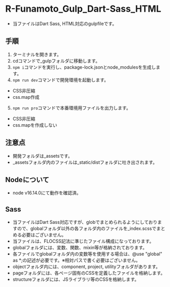 # R-Funamoto_Gulp_Dart-Sass_HTML
* 当ファイルはDart Sass, HTML対応のgulpfileです。

## 手順
1. ターミナルを開きます。
2. cdコマンドで_gulpフォルダに移動します。
3. `npm i`コマンドを実行し、package-lock.jsonとnode_modulesを生成します。
4. `npm run dev`コマンドで開発環境を起動します。
  * CSS非圧縮
  * css.map作成
5. `npm run pro`コマンドで本番環境用ファイルを出力します。
  * CSS非圧縮
  * css.mapを作成しない

## 注意点
* 開発フォルダは_assetsです。
* _assetsフォルダ内のファイルは_static/distフォルダに吐き出されます。

## Nodeについて
* node v16.14.0にて動作を確認済。

## Sass
* 当ファイルはDart Sass対応ですが、globでまとめられるようにしておりますので、globalフォルダ以外の各フォルダ内のファイルを_index.scssでまとめる必要はございません。
* 当ファイルは、FLOCSS記法に準じたファイル構成になっております。
* globalフォルダには、変数、関数、mixin等が格納されております。
* 各ファイルでglobalフォルダ内の変数等を使用する場合は、@use "global" as *;の記述が必要です。※相対パスで書く必要はございません。
* objectフォルダ内には、component, project, utilityフォルダがあります。
* pageフォルダには、各ページ固有のCSSを定義したファイルを格納します。
* structureフォルダには、JSライブラリ等のCSSを格納します。
